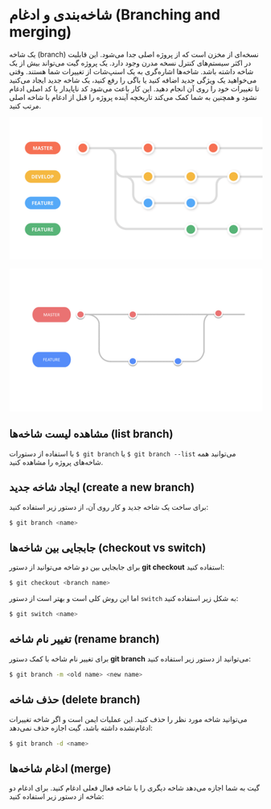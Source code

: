 # شاخه‌بندی و ادغام (Branching and merging)

یک شاخه (branch) نسخه‌ای از مخزن است که از پروژه اصلی جدا می‌شود. این قابلیت در اکثر سیستم‌های کنترل نسخه مدرن وجود دارد. یک پروژه گیت می‌تواند بیش از یک شاخه داشته باشد. شاخه‌ها اشاره‌گری به یک اسنپ‌شات از تغییرات شما هستند. وقتی می‌خواهید یک ویژگی جدید اضافه کنید یا باگی را رفع کنید، یک شاخه جدید ایجاد می‌کنید تا تغییرات خود را روی آن انجام دهید. این کار باعث می‌شود کد ناپایدار با کد اصلی ادغام نشود و همچنین به شما کمک می‌کند تاریخچه آینده پروژه را قبل از ادغام با شاخه اصلی مرتب کنید.

![branching](../img/eev37hwxalgf019j42a9.webp)

![branching](../img/branch%202.PNG)

## مشاهده لیست شاخه‌ها (list branch)

با استفاده از دستورات `$ git branch` یا `$ git branch --list` می‌توانید همه شاخه‌های پروژه را مشاهده کنید.

## ایجاد شاخه جدید (create a new branch)

برای ساخت یک شاخه جدید و کار روی آن، از دستور زیر استفاده کنید:
```bash
$ git branch <name>
```

## جابجایی بین شاخه‌ها (checkout vs switch)

برای جابجایی بین دو شاخه می‌توانید از دستور **git checkout** استفاده کنید:
```bash
$ git checkout <branch name>
```
اما این روش کلی است و بهتر است از دستور `switch` به شکل زیر استفاده کنید:
```bash
$ git switch <name>
```

## تغییر نام شاخه (rename branch)

برای تغییر نام شاخه با کمک دستور **git branch** می‌توانید از دستور زیر استفاده کنید:
```bash
$ git branch -m <old name> <new name>
```

## حذف شاخه (delete branch)

می‌توانید شاخه مورد نظر را حذف کنید. این عملیات ایمن است و اگر شاخه تغییرات ادغام‌نشده داشته باشد، گیت اجازه حذف نمی‌دهد:
```bash
$ git branch -d <name>
```

## ادغام شاخه‌ها (merge)

گیت به شما اجازه می‌دهد شاخه دیگری را با شاخه فعال فعلی ادغام کنید. برای ادغام دو شاخه از دستور زیر استفاده کنید:
```bash